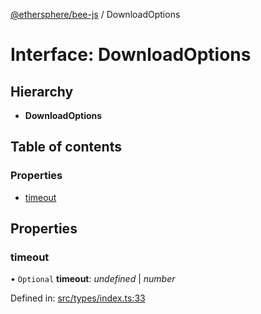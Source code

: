 [@ethersphere/bee-js](../README.md) / DownloadOptions

# Interface: DownloadOptions

## Hierarchy

* **DownloadOptions**

## Table of contents

### Properties

- [timeout](downloadoptions.md#timeout)

## Properties

### timeout

• `Optional` **timeout**: *undefined* \| *number*

Defined in: [src/types/index.ts:33](https://github.com/ethersphere/bee-js/blob/313830a/src/types/index.ts#L33)
